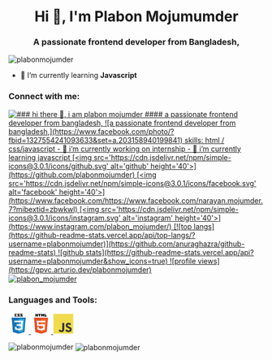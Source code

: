 <h1 align="center">Hi 👋, I'm Plabon Mojumumder</h1>
<h3 align="center">A passionate frontend developer from Bangladesh,</h3>

<p align="left"> <img src="https://komarev.com/ghpvc/?username=plabonmojumder&label=Profile%20views&color=0e75b6&style=flat" alt="plabonmojumder" /> </p>

- 🌱 I’m currently learning **Javascript**

<h3 align="left">Connect with me:</h3>
<p align="left">
<a href="https://fb.com/### hi there 👋, i am plabon mojumder #### a passionate frontend developer from bangladesh, ![a passionate frontend developer from bangladesh,](https://www.facebook.com/photo/?fbid=1327554241093633&set=a.203158940199841) skills: html / css/javascript - 🔭 i’m currently working on internship - 🌱 i’m currently learning javascript [<img src='https://cdn.jsdelivr.net/npm/simple-icons@3.0.1/icons/github.svg' alt='github' height='40'>](https://github.com/plabonmojumder) [<img src='https://cdn.jsdelivr.net/npm/simple-icons@3.0.1/icons/facebook.svg' alt='facebook' height='40'>](https://www.facebook.com/https://www.facebook.com/narayan.mojumder.7?mibextid=zbwkwl) [<img src='https://cdn.jsdelivr.net/npm/simple-icons@3.0.1/icons/instagram.svg' alt='instagram' height='40'>](https://www.instagram.com/plabon_mojumder/) [![top langs](https://github-readme-stats.vercel.app/api/top-langs/?username=plabonmojumder)](https://github.com/anuraghazra/github-readme-stats) ![github stats](https://github-readme-stats.vercel.app/api?username=plabonmojumder&show_icons=true) ![profile views](https://gpvc.arturio.dev/plabonmojumder)" target="blank"><img align="center" src="https://raw.githubusercontent.com/rahuldkjain/github-profile-readme-generator/master/src/images/icons/Social/facebook.svg" alt="### hi there 👋, i am plabon mojumder #### a passionate frontend developer from bangladesh, ![a passionate frontend developer from bangladesh,](https://www.facebook.com/photo/?fbid=1327554241093633&set=a.203158940199841) skills: html / css/javascript - 🔭 i’m currently working on internship - 🌱 i’m currently learning javascript [<img src='https://cdn.jsdelivr.net/npm/simple-icons@3.0.1/icons/github.svg' alt='github' height='40'>](https://github.com/plabonmojumder) [<img src='https://cdn.jsdelivr.net/npm/simple-icons@3.0.1/icons/facebook.svg' alt='facebook' height='40'>](https://www.facebook.com/https://www.facebook.com/narayan.mojumder.7?mibextid=zbwkwl) [<img src='https://cdn.jsdelivr.net/npm/simple-icons@3.0.1/icons/instagram.svg' alt='instagram' height='40'>](https://www.instagram.com/plabon_mojumder/) [![top langs](https://github-readme-stats.vercel.app/api/top-langs/?username=plabonmojumder)](https://github.com/anuraghazra/github-readme-stats) ![github stats](https://github-readme-stats.vercel.app/api?username=plabonmojumder&show_icons=true) ![profile views](https://gpvc.arturio.dev/plabonmojumder)" height="30" width="40" /></a>
<a href="https://instagram.com/plabon_mojumder" target="blank"><img align="center" src="https://raw.githubusercontent.com/rahuldkjain/github-profile-readme-generator/master/src/images/icons/Social/instagram.svg" alt="plabon_mojumder" height="30" width="40" /></a>
</p>

<h3 align="left">Languages and Tools:</h3>
<p align="left"> <a href="https://www.w3schools.com/css/" target="_blank" rel="noreferrer"> <img src="https://raw.githubusercontent.com/devicons/devicon/master/icons/css3/css3-original-wordmark.svg" alt="css3" width="40" height="40"/> </a> <a href="https://www.w3.org/html/" target="_blank" rel="noreferrer"> <img src="https://raw.githubusercontent.com/devicons/devicon/master/icons/html5/html5-original-wordmark.svg" alt="html5" width="40" height="40"/> </a> <a href="https://developer.mozilla.org/en-US/docs/Web/JavaScript" target="_blank" rel="noreferrer"> <img src="https://raw.githubusercontent.com/devicons/devicon/master/icons/javascript/javascript-original.svg" alt="javascript" width="40" height="40"/> </a> </p>

<p><img align="left" src="https://github-readme-stats.vercel.app/api/top-langs?username=plabonmojumder&show_icons=true&locale=en&layout=compact" alt="plabonmojumder" /></p>

<p>&nbsp;<img align="center" src="https://github-readme-stats.vercel.app/api?username=plabonmojumder&show_icons=true&locale=en" alt="plabonmojumder" /></p>

